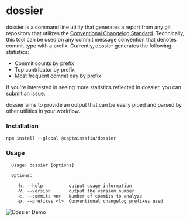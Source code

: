 # dossier
dossier is a command line utility that generates a report from any git repository
that utilizes the [Conventional Changelog Standard](https://github.com/bcoe/conventional-changelog-standard/blob/master/convention.md). Technically, this tool can be used on any commit message convention that denotes
commit type with a prefix. Currently, dossier generates the following statistics:

- Commit counts by prefix
- Top contributor by prefix
- Most frequent commit day by prefix

If you're interested in seeing more statistics reflected in dossier, you can
submit an issue.

dossier aims to provide an output that can be easily piped and parsed
by other utilities in your workflow.

### Installation

```
npm install --global @captainsafia/dossier
```

### Usage

```
  Usage: dossier [options]

  Options:

    -h, --help          output usage information
    -V, --version       output the version number
    -c, --commits <n>   Number of commits to analyze
    -p, --prefixes <l>  Conventional changelog prefixes used
```

![Dossier Demo](dossier-demo.gif)
